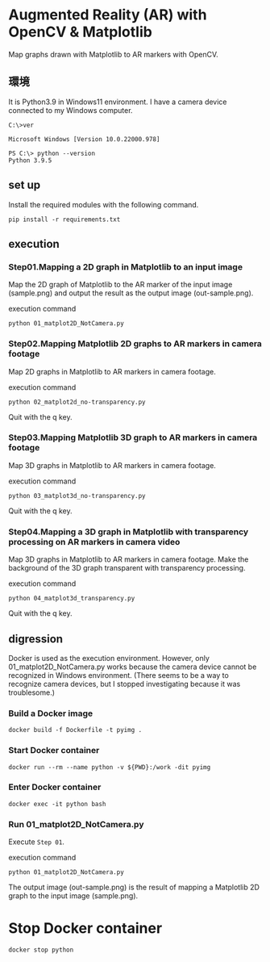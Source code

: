 # Augmented Reality (AR) with OpenCV & Matplotlib

Map graphs drawn with Matplotlib to AR markers with OpenCV.


## 環境

It is Python3.9 in Windows11 environment.
I have a camera device connected to my Windows computer.

```console:CMD
C:\>ver

Microsoft Windows [Version 10.0.22000.978]
```

```console:PowerShell
PS C:\> python --version
Python 3.9.5
```

## set up

Install the required modules with the following command.

```console
pip install -r requirements.txt
```

## execution

### Step01.Mapping a 2D graph in Matplotlib to an input image

Map the 2D graph of Matplotlib to the AR marker of the input image (sample.png) and output the result as the output image (out-sample.png).

execution command

```console
python 01_matplot2D_NotCamera.py
```

### Step02.Mapping Matplotlib 2D graphs to AR markers in camera footage

Map 2D graphs in Matplotlib to AR markers in camera footage.

execution command

```console
python 02_matplot2d_no-transparency.py
```

Quit with the q key.

### Step03.Mapping Matplotlib 3D graph to AR markers in camera footage

Map 3D graphs in Matplotlib to AR markers in camera footage.

execution command

```console
python 03_matplot3d_no-transparency.py
```

Quit with the q key.

### Step04.Mapping a 3D graph in Matplotlib with transparency processing on AR markers in camera video

Map 3D graphs in Matplotlib to AR markers in camera footage.
Make the background of the 3D graph transparent with transparency processing.

execution command

```console
python 04_matplot3d_transparency.py
```

Quit with the q key.


## digression

Docker is used as the execution environment.
However, only 01_matplot2D_NotCamera.py works because the camera device cannot be recognized in Windows environment.
(There seems to be a way to recognize camera devices, but I stopped investigating because it was troublesome.)

### Build a Docker image

```console
docker build -f Dockerfile -t pyimg .
```

### Start Docker container

```console
docker run --rm --name python -v ${PWD}:/work -dit pyimg
```

### Enter Docker container

```console
docker exec -it python bash
```

### Run 01_matplot2D_NotCamera.py

Execute `Step 01`.

execution command

```console
python 01_matplot2D_NotCamera.py
```

The output image (out-sample.png) is the result of mapping a Matplotlib 2D graph to the input image (sample.png).

# Stop Docker container

```console
docker stop python
```
